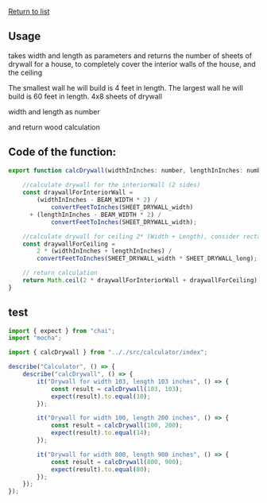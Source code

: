 [Return to list](./readme.md) 

## Usage
takes width and length as parameters
and returns the number of sheets of drywall for a house, to completely cover the interior walls of the house, and the ceiling

The smallest wall he will build is 4 feet in length.
The largest wall he will build is 60 feet in length.
4x8 sheets of drywall

width and length as number

and return wood calculation

## Code of the function: 

```javascript
export function calcDrywall(widthInInches: number, lengthInInches: number) {
    
    //calculate drywall for the interiorWall (2 sides)
    const draywallForInteriorWall =
        (widthInInches - BEAM_WIDTH * 2) /
            convertFeetToInches(SHEET_DRYWALL_width) 
      + (lengthInInches - BEAM_WIDTH * 2) /
            convertFeetToInches(SHEET_DRYWALL_width);

    //calculate drywall for ceiling 2* (Width + Length), consider rectangle
    const draywallForCeiling =
        2 * (widthInInches + lengthInInches) /
        convertFeetToInches(SHEET_DRYWALL_width * SHEET_DRYWALL_long);

    // return calculation
    return Math.ceil(2 * draywallForInteriorWall + draywallForCeiling);
}
```

## test

```Javascript
import { expect } from "chai";
import "mocha";

import { calcDrywall } from ".././src/calculator/index";

describe("Calculator", () => {
    describe("calcDrywall", () => {
        it("Drywall for width 103, length 103 inches", () => {
            const result = calcDrywall(103, 103);
            expect(result).to.equal(10);
        });

        it("Drywall for width 100, length 200 inches", () => {
            const result = calcDrywall(100, 200);
            expect(result).to.equal(14);
        });

        it("Drywall for width 800, length 900 inches", () => {
            const result = calcDrywall(800, 900);
            expect(result).to.equal(80);
        });
    });
});
